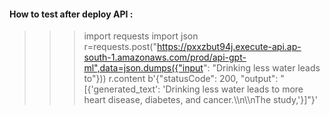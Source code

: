 
#### How to test after deploy API :

>>>
>>> import requests
>>> import json
>>> r=requests.post("https://pxxzbut94j.execute-api.ap-south-1.amazonaws.com/prod/api-gpt-ml",data=json.dumps({"input": "Drinking less water leads to"}))
>>> r.content
b'{"statusCode": 200, "output": "[{\'generated_text\': \'Drinking less water leads to more heart disease, diabetes, and cancer.\\\\n\\\\nThe study,\'}]"}'
>>>
    



